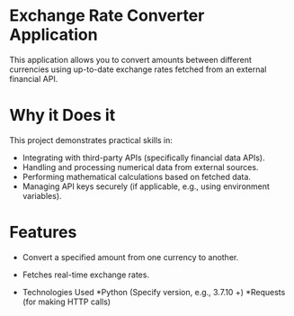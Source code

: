 # Exchange Rate Converter Application
This application allows you to convert amounts between different currencies using up-to-date exchange rates fetched from an external financial API.

# Why it Does it
This project demonstrates practical skills in:

* Integrating with third-party APIs (specifically financial data APIs).
* Handling and processing numerical data from external sources.
* Performing mathematical calculations based on fetched data.
* Managing API keys securely (if applicable, e.g., using environment variables).

# Features
* Convert a specified amount from one currency to another.
* Fetches real-time exchange rates.

* Technologies Used
*Python (Specify version, e.g., 3.7.10 +)
*Requests (for making HTTP calls)

